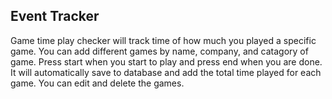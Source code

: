 ## Event Tracker

Game time play checker will track time of how much you played a specific game.
You can add different games by name, company, and catagory of game.
Press start when you start to play and press end when you are done. It will automatically save to database and add the total time played for each game.
You can edit and delete the games.

